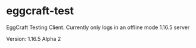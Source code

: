 # eggcraft-test
EggCraft Testing Client. Currently only logs in an offline mode 1.16.5 server

Version: 1.16.5 Alpha 2
